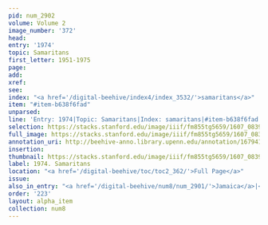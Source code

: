 ```yaml
---
pid: num_2902
volume: Volume 2
image_number: '372'
head:
entry: '1974'
topic: Samaritans
first_letter: 1951-1975
page:
add:
xref:
see:
index: "<a href='/digital-beehive/index4/index_3532/'>samaritans</a>"
item: "#item-b638f6fad"
unparsed:
line: 'Entry: 1974|Topic: Samaritans|Index: samaritans|#item-b638f6fad'
selection: https://stacks.stanford.edu/image/iiif/fm855tg5659/1607_0839/932,3196,2668,299/full/0/default.jpg
full_image: https://stacks.stanford.edu/image/iiif/fm855tg5659/1607_0839/full/full/0/default.jpg
annotation_uri: http://beehive-anno.library.upenn.edu/annotation/1679417238282
insertion:
thumbnail: https://stacks.stanford.edu/image/iiif/fm855tg5659/1607_0839/932,3196,600,180/250,/0/default.jpg
label: 1974. Samaritans
location: "<a href='/digital-beehive/toc/toc2_362/'>Full Page</a>"
issue:
also_in_entry: "<a href='/digital-beehive/num8/num_2901/'>Jamaica</a>|<a href='/digital-beehive/num8/num_2903/'>Pincers</a>"
order: '223'
layout: alpha_item
collection: num8
---
```

